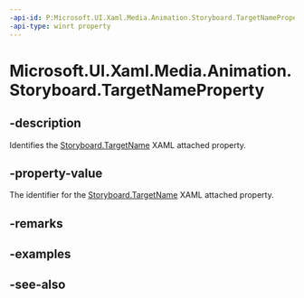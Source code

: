 ```yaml
---
-api-id: P:Microsoft.UI.Xaml.Media.Animation.Storyboard.TargetNameProperty
-api-type: winrt property
---
```


<!-- Property syntax
public Windows.UI.Xaml.DependencyProperty TargetNameProperty { get; }
-->

# Microsoft.UI.Xaml.Media.Animation.Storyboard.TargetNameProperty

## -description
Identifies the [Storyboard.TargetName](/uwp/api/microsoft.ui.xaml.media.animation.storyboard#xaml-attached-properties) XAML attached property.

## -property-value
The identifier for the [Storyboard.TargetName](/uwp/api/microsoft.ui.xaml.media.animation.storyboard#xaml-attached-properties) XAML attached property.

## -remarks

## -examples

## -see-also

